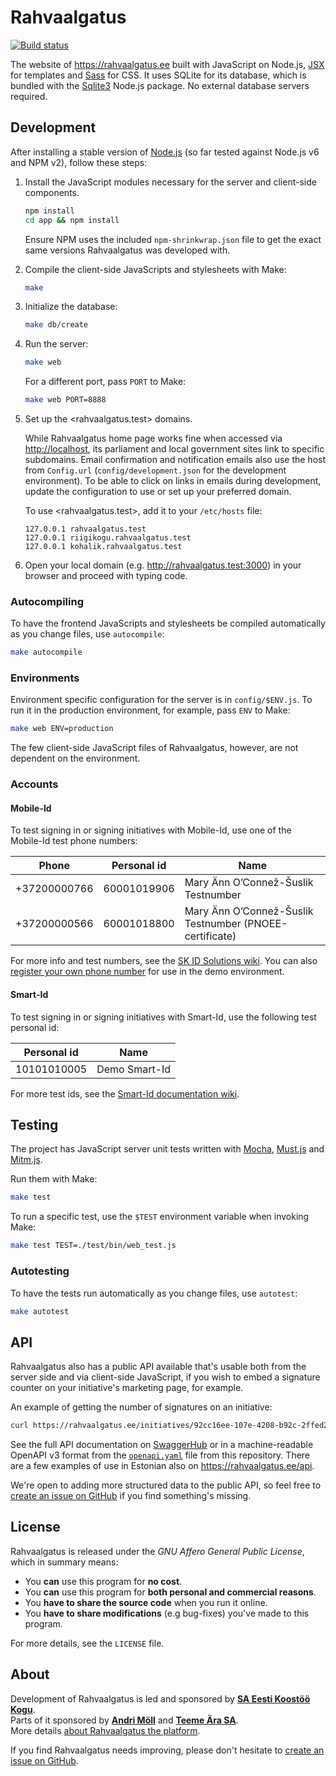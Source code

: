 Rahvaalgatus
============
[![Build status][travis-badge]](https://travis-ci.org/rahvaalgatus/rahvaalgatus)

The website of <https://rahvaalgatus.ee> built with JavaScript on Node.js, [JSX](https://github.com/moll/js-j6pack/) for templates and [Sass](https://sass-lang.com/) for CSS. It uses SQLite for its database, which is bundled with the [Sqlite3](https://www.npmjs.com/package/sqlite3) Node.js package. No external database servers required.

[travis-badge]: https://travis-ci.org/rahvaalgatus/rahvaalgatus.svg?branch=master


Development
-----------
After installing a stable version of [Node.js](https://nodejs.org) (so far tested against Node.js v6 and NPM v2), follow these steps:

1. Install the JavaScript modules necessary for the server and client-side components.

   ```sh
   npm install
   cd app && npm install
   ```

   Ensure NPM uses the included `npm-shrinkwrap.json` file to get the exact same versions Rahvaalgatus was developed with.

2. Compile the client-side JavaScripts and stylesheets with Make:

   ```sh
   make
   ```

3. Initialize the database:
   ```sh
   make db/create
   ```

4. Run the server:
   ```sh
   make web
   ```

   For a different port, pass `PORT` to Make:
   ```sh
   make web PORT=8888
   ```

5. Set up the <rahvaalgatus.test> domains.

   While Rahvaalgatus home page works fine when accessed via <http://localhost>, its parliament and local government sites link to specific subdomains. Email confirmation and notification emails also use the host from `Config.url` (`config/development.json` for the development environment). To be able to click on links in emails during development, update the configuration to use <localhost> or set up your preferred domain.

   To use <rahvaalgatus.test>, add it to your `/etc/hosts` file:

   ```
   127.0.0.1 rahvaalgatus.test
   127.0.0.1 riigikogu.rahvaalgatus.test
   127.0.0.1 kohalik.rahvaalgatus.test
   ```

6. Open your local domain (e.g. <http://rahvaalgatus.test:3000>) in your browser and proceed with typing code.

### Autocompiling
To have the frontend JavaScripts and stylesheets be compiled automatically as you change files, use `autocompile`:

```sh
make autocompile
```

### Environments
Environment specific configuration for the server is in `config/$ENV.js`. To run it in the production environment, for example, pass `ENV` to Make:

```sh
make web ENV=production
```

The few client-side JavaScript files of Rahvaalgatus, however, are not dependent on the environment.

### Accounts

#### Mobile-Id
To test signing in or signing initiatives with Mobile-Id, use one of the Mobile-Id test phone numbers:

Phone        | Personal id | Name
-------------|-------------|-----
+37200000766 | 60001019906 | Mary Änn O’Connež-Šuslik Testnumber
+37200000566 | 60001018800 | Mary Änn O’Connež-Šuslik Testnumber (PNOEE-certificate)

For more info and test numbers, see the [SK ID Solutions wiki][mobile-id-test]. You can also [register your own phone number](https://demo.sk.ee/MIDCertsReg/index.php) for use in the demo environment.


#### Smart-Id
To test signing in or signing initiatives with Smart-Id, use the following test personal id:

Personal id | Name
------------|-----
10101010005 | Demo Smart-Id

For more test ids, see the [Smart-Id documentation wiki][smart-id-test].

[mobile-id-test]: https://github.com/SK-EID/MID/wiki/Test-number-for-automated-testing-in-DEMO
[smart-id-test]: https://github.com/SK-EID/smart-id-documentation/wiki/Environment-technical-parameters#test-accounts-for-automated-testing


Testing
-------
The project has JavaScript server unit tests written with [Mocha][mocha], [Must.js][must] and [Mitm.js][mitm].

Run them with Make:

```sh
make test
```

To run a specific test, use the `$TEST` environment variable when invoking Make:

```sh
make test TEST=./test/bin/web_test.js
```

### Autotesting
To have the tests run automatically as you change files, use `autotest`:

```sh
make autotest
```

[mocha]: https://mochajs.org/
[must]: https://github.com/moll/js-must
[mitm]: https://github.com/moll/node-mitm


API
---
Rahvaalgatus also has a public API available that's usable both from the server side and via client-side JavaScript, if you wish to embed a signature counter on your initiative's marketing page, for example.

An example of getting the number of signatures on an initiative:

```sh
curl https://rahvaalgatus.ee/initiatives/92cc16ee-107e-4208-b92c-2ffed24d4f4b -H "Accept:application/vnd.rahvaalgatus.initiative+json; v=1"
```

See the full API documentation on [SwaggerHub](https://app.swaggerhub.com/apis-docs/rahvaalgatus/rahvaalgatus) or in a machine-readable OpenAPI v3 format from the [`openapi.yaml`](openapi.yaml) file from this repository. There are a few examples of use in Estonian also on <https://rahvaalgatus.ee/api>.

We're open to adding more structured data to the public API, so feel free to [create an issue on GitHub][issues] if you find something's missing.


License
-------
Rahvaalgatus is released under the *GNU Affero General Public License*, which in
summary means:

- You **can** use this program for **no cost**.
- You **can** use this program for **both personal and commercial reasons**.
- You **have to share the source code** when you run it online.
- You **have to share modifications** (e.g bug-fixes) you've made to this program.

For more details, see the `LICENSE` file.


About
-----
Development of Rahvaalgatus is led and sponsored by **[SA Eesti Koostöö Kogu][kogu]**.  
Parts of it sponsored by **[Andri Möll][moll]** and **[Teeme Ära SA][teeme]**.  
More details [about Rahvaalgatus the platform][about].  

If you find Rahvaalgatus needs improving, please don't hesitate to [create an issue on GitHub][issues].

[moll]: https://m811.com
[kogu]: https://www.kogu.ee
[issues]: https://github.com/rahvaalgatus/rahvaalgatus/issues
[teeme]: http://www.teemeara.ee
[about]: https://rahvaalgatus.ee/about
